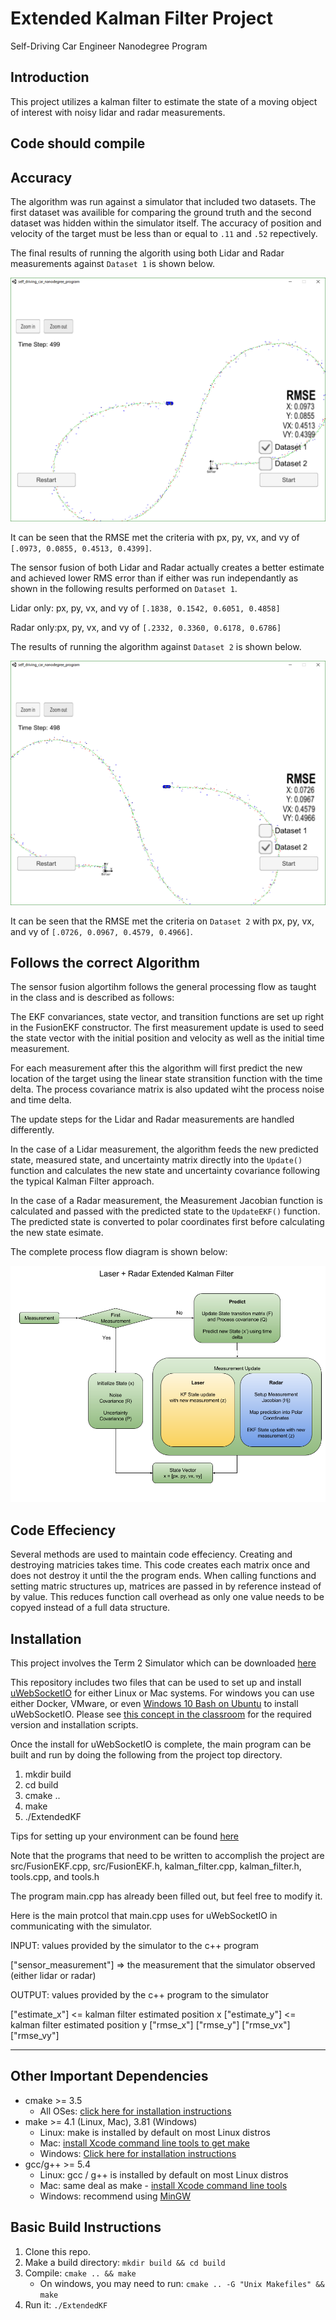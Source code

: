 # Extended Kalman Filter Project
Self-Driving Car Engineer Nanodegree Program

## Introduction

This project utilizes a kalman filter to estimate the state of a moving object of interest with noisy lidar and radar measurements.

## Code should compile

## Accuracy

The algorithm was run against a simulator that included two datasets.  The first dataset was availible for comparing the ground truth and the second dataset was hidden within the simulator itself. The accuracy of position and velocity of the target must be less than or equal to ```.11``` and ```.52``` repectively.

The final results of running the algorith using both Lidar and Radar measurements against ```Dataset 1``` is shown below.

![alt text](./dataset_1.png "Dataset 1 Laser and Radar EKF Results")

It can be seen that the RMSE met the criteria with px, py, vx, and vy of ```[.0973, 0.0855, 0.4513, 0.4399]```.

The sensor fusion of both Lidar and Radar actually creates a better estimate and achieved lower RMS error than if either was run independantly as shown in the following results performed on ```Dataset 1```.

Lidar only: px, py, vx, and vy of ```[.1838, 0.1542, 0.6051, 0.4858]```

Radar only:px, py, vx, and vy of ```[.2332, 0.3360, 0.6178, 0.6786]```

The results of running the algorithm against ```Dataset 2``` is shown below.

![alt text](./dataset_2.png "Dataset 2 Laser and Radar EKF Results")

It can be seen that the RMSE met the criteria on ```Dataset 2``` with px, py, vx, and vy of ```[.0726, 0.0967, 0.4579, 0.4966]```.


## Follows the correct Algorithm

The sensor fusion algortihm follows the general processing flow as taught in the class and is described as follows:

The EKF convariances, state vector, and transition functions are set up right in the FusionEKF constructor.
The first measurement update is used to seed the state vector with the initial position and velocity as well as the initial time measurement.

For each measurement after this the algorithm will first predict the new location of the target using the linear state stransition function with the time delta.  The process covariance matrix is also updated wiht the process noise and time delta. 

The update steps for the Lidar and Radar measurements are handled differently.

In the case of a Lidar measurement, the algorithm feeds the new predicted state, measured state, and uncertainty matrix directly into the ```Update()``` function and calculates the new state and uncertainty covariance following the typical Kalman Filter approach.

In the case of a Radar measurement, the Measurement Jacobian function is calculated and passed with the predicted state to the ```UpdateEKF()``` function.  The predicted state is converted to polar coordinates first before calculating the new state esimate.

The complete process flow diagram is shown below:

![alt text](./LR_EKF_flow.png "Laser and Radar Exteneded Kalman Filter Flow Diagram")

## Code Effeciency

Several methods are used to maintain code effeciency.  Creating and destroying matricies takes time.  This code creates each matrix once and does not destroy it until the the program ends.  When calling functions and setting matric structures up, matrices are passed in by reference instead of by value.  This reduces function call overhead as only one value needs to be copyed instead of a full data structure.

## Installation

This project involves the Term 2 Simulator which can be downloaded [here](https://github.com/udacity/self-driving-car-sim/releases)

This repository includes two files that can be used to set up and install [uWebSocketIO](https://github.com/uWebSockets/uWebSockets) for either Linux or Mac systems. For windows you can use either Docker, VMware, or even [Windows 10 Bash on Ubuntu](https://www.howtogeek.com/249966/how-to-install-and-use-the-linux-bash-shell-on-windows-10/) to install uWebSocketIO. Please see [this concept in the classroom](https://classroom.udacity.com/nanodegrees/nd013/parts/40f38239-66b6-46ec-ae68-03afd8a601c8/modules/0949fca6-b379-42af-a919-ee50aa304e6a/lessons/f758c44c-5e40-4e01-93b5-1a82aa4e044f/concepts/16cf4a78-4fc7-49e1-8621-3450ca938b77) for the required version and installation scripts.

Once the install for uWebSocketIO is complete, the main program can be built and run by doing the following from the project top directory.

1. mkdir build
2. cd build
3. cmake ..
4. make
5. ./ExtendedKF

Tips for setting up your environment can be found [here](https://classroom.udacity.com/nanodegrees/nd013/parts/40f38239-66b6-46ec-ae68-03afd8a601c8/modules/0949fca6-b379-42af-a919-ee50aa304e6a/lessons/f758c44c-5e40-4e01-93b5-1a82aa4e044f/concepts/23d376c7-0195-4276-bdf0-e02f1f3c665d)

Note that the programs that need to be written to accomplish the project are src/FusionEKF.cpp, src/FusionEKF.h, kalman_filter.cpp, kalman_filter.h, tools.cpp, and tools.h

The program main.cpp has already been filled out, but feel free to modify it.

Here is the main protcol that main.cpp uses for uWebSocketIO in communicating with the simulator.

INPUT: values provided by the simulator to the c++ program

["sensor_measurement"] => the measurement that the simulator observed (either lidar or radar)

OUTPUT: values provided by the c++ program to the simulator

["estimate_x"] <= kalman filter estimated position x
["estimate_y"] <= kalman filter estimated position y
["rmse_x"]
["rmse_y"]
["rmse_vx"]
["rmse_vy"]

---

## Other Important Dependencies

* cmake >= 3.5
  * All OSes: [click here for installation instructions](https://cmake.org/install/)
* make >= 4.1 (Linux, Mac), 3.81 (Windows)
  * Linux: make is installed by default on most Linux distros
  * Mac: [install Xcode command line tools to get make](https://developer.apple.com/xcode/features/)
  * Windows: [Click here for installation instructions](http://gnuwin32.sourceforge.net/packages/make.htm)
* gcc/g++ >= 5.4
  * Linux: gcc / g++ is installed by default on most Linux distros
  * Mac: same deal as make - [install Xcode command line tools](https://developer.apple.com/xcode/features/)
  * Windows: recommend using [MinGW](http://www.mingw.org/)

## Basic Build Instructions

1. Clone this repo.
2. Make a build directory: `mkdir build && cd build`
3. Compile: `cmake .. && make` 
   * On windows, you may need to run: `cmake .. -G "Unix Makefiles" && make`
4. Run it: `./ExtendedKF `
